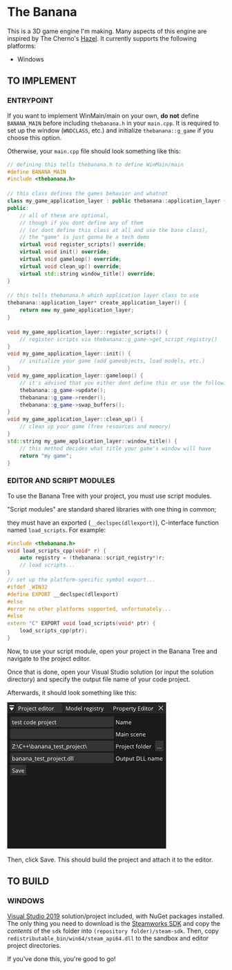 # The Banana
This is a 3D game engine I'm making. Many aspects of this engine are inspired by The Cherno's [Hazel](https://github.com/TheCherno/Hazel). It currently supports the following platforms:
- Windows

## TO IMPLEMENT
### ENTRYPOINT
If you want to implement WinMain/main on your own, **do not** define `BANANA_MAIN` before including `thebanana.h` in your `main.cpp`. It is required to set up the window (`WNDCLASS`, etc.) and initialize `thebanana::g_game` if you choose this option.

Otherwise, your `main.cpp` file should look something like this:
```cpp
// defining this tells thebanana.h to define WinMain/main
#define BANANA_MAIN
#include <thebanana.h>

// this class defines the games behavior and whatnot
class my_game_application_layer : public thebanana::application_layer {
public:
	// all of these are optional,
	// though if you dont define any of them
	// (or dont define this class at all and use the base class),
	// the "game" is just gonna be a tech demo
	virtual void register_scripts() override;
	virtual void init() override;
	virtual void gameloop() override;
	virtual void clean_up() override;
	virtual std::string window_title() override;
}

// this tells thebanana.h which application layer class to use
thebanana::application_layer* create_application_layer() {
	return new my_game_application_layer;
}

void my_game_application_layer::register_scripts() {
	// register scripts via thebanana::g_game->get_script_registry()
}
void my_game_application_layer::init() {
	// initialize your game (add gameobjects, load models, etc.)
}
void my_game_application_layer::gameloop() {
	// it's advised that you either dont define this or use the following lines of code:
	thebanana::g_game->update();
	thebanana::g_game->render();
	thebanana::g_game->swap_buffers();
}
void my_game_application_layer::clean_up() {
	// clean up your game (free resources and memory)
}
std::string my_game_application_layer::window_title() {
	// this method decides what title your game's window will have
	return "my game";
}
```

### EDITOR AND SCRIPT MODULES
To use the Banana Tree with your project, you must use script modules.

"Script modules" are standard shared libraries with one thing in common;

they must have an exported (`__declspec(dllexport)`), C-interface function named `load_scripts`. For example:
```cpp
#include <thebanana.h>
void load_scripts_cpp(void* r) {
	auto registry = (thebanana::script_registry*)r;
	// load scripts...
}
// set up the platform-specific symbol export...
#ifdef _WIN32
#define EXPORT __declspec(dllexport)
#else
#error no other platforms supported, unfortunately...
#else
extern "C" EXPORT void load_scripts(void* ptr) {
	load_scripts_cpp(ptr);
}
```

Now, to use your script module, open your project in the Banana Tree and navigate to the project editor.

Once that is done, open your Visual Studio solution (or input the solution directory) and specify the output file name of your code project.

Afterwards, it should look something like this:

![The Banana Tree Project Editor](readmefiles/projecteditor_example.png)

Then, click Save. This should build the project and attach it to the editor.

## TO BUILD
### WINDOWS
[Visual Studio 2019](https://visualstudio.microsoft.com/) solution/project included, with NuGet packages installed.
The only thing you need to download is the [Steamworks SDK](https://partner.steamgames.com/) and copy the *contents* of the `sdk` folder into `(repository folder)/steam-sdk`. Then, copy `redistributable_bin/win64/steam_api64.dll` to the sandbox and editor project directories.

If you've done this, you're good to go!